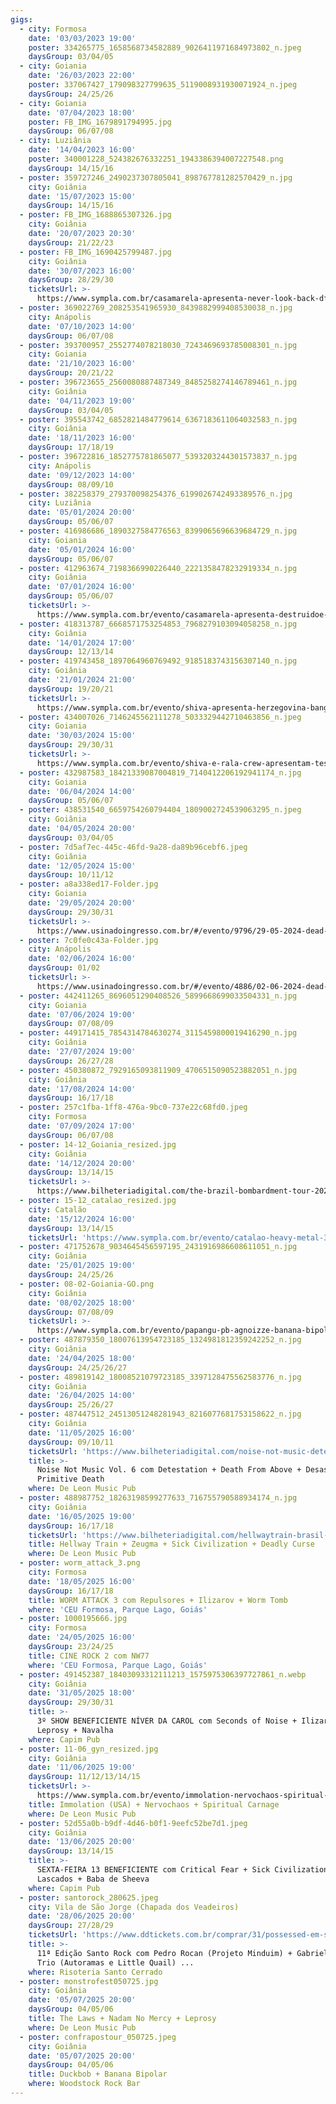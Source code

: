```yaml
---
gigs:
  - city: Formosa
    date: '03/03/2023 19:00'
    poster: 334265775_1658568734582889_9026411971684973802_n.jpeg
    daysGroup: 03/04/05
  - city: Goiania
    date: '26/03/2023 22:00'
    poster: 337067427_179098327799635_5119008931930071924_n.jpeg
    daysGroup: 24/25/26
  - city: Goiania
    date: '07/04/2023 18:00'
    poster: FB_IMG_1679891794995.jpg
    daysGroup: 06/07/08
  - city: Luziânia
    date: '14/04/2023 16:00'
    poster: 340001228_524382676332251_1943386394007227548.png
    daysGroup: 14/15/16
  - poster: 359727246_2490237307805041_898767781282570429_n.jpg
    city: Goiânia
    date: '15/07/2023 15:00'
    daysGroup: 14/15/16
  - poster: FB_IMG_1688865307326.jpg
    city: Goiânia
    date: '20/07/2023 20:30'
    daysGroup: 21/22/23
  - poster: FB_IMG_1690425799487.jpg
    city: Goiânia
    date: '30/07/2023 16:00'
    daysGroup: 28/29/30
    ticketsUrl: >-
      https://www.sympla.com.br/casamarela-apresenta-never-look-back-df-galinha-preta-df-teia-gyn-e-dergo-gyn__2059430
  - poster: 369022769_208253541965930_8439882999408530038_n.jpg
    city: Anápolis
    date: '07/10/2023 14:00'
    daysGroup: 06/07/08
  - poster: 393700957_2552774078218030_7243469693785008301_n.jpg
    city: Goiania
    date: '21/10/2023 16:00'
    daysGroup: 20/21/22
  - poster: 396723655_2560080887487349_8485258274146789461_n.jpg
    city: Goiânia
    date: '04/11/2023 19:00'
    daysGroup: 03/04/05
  - poster: 395543742_6852821484779614_6367183611064032583_n.jpg
    city: Goiânia
    date: '18/11/2023 16:00'
    daysGroup: 17/18/19
  - poster: 396722816_1852775781865077_5393203244301573837_n.jpg
    city: Anápolis
    date: '09/12/2023 14:00'
    daysGroup: 08/09/10
  - poster: 382258379_279370098254376_6199026742493389576_n.jpg
    city: Luziânia
    date: '05/01/2024 20:00'
    daysGroup: 05/06/07
  - poster: 416986686_1890327584776563_8399065696639684729_n.jpg
    city: Goiania
    date: '05/01/2024 16:00'
    daysGroup: 05/06/07
  - poster: 412963674_7198366990226440_2221358478232919334_n.jpg
    city: Goiânia
    date: '07/01/2024 16:00'
    daysGroup: 05/06/07
    ticketsUrl: >-
      https://www.sympla.com.br/evento/casamarela-apresenta-destruidoe-mexico-orelha-seca-ba-bombvomit-e-zeugma/2299059
  - poster: 418313787_6668571753254853_7968279103094058258_n.jpg
    city: Goiânia
    date: '14/01/2024 17:00'
    daysGroup: 12/13/14
  - poster: 419743458_1897064960769492_9185183743156307140_n.jpg
    city: Goiânia
    date: '21/01/2024 21:00'
    daysGroup: 19/20/21
    ticketsUrl: >-
      https://www.sympla.com.br/evento/shiva-apresenta-herzegovina-bang-bang-babies/2287865
  - poster: 434007026_7146245562111278_5033329442710463856_n.jpeg
    city: Goiania
    date: '30/03/2024 15:00'
    daysGroup: 29/30/31
    ticketsUrl: >-
      https://www.sympla.com.br/evento/shiva-e-rala-crew-apresentam-test-teia-tour/2384345
  - poster: 432987583_18421339087004819_7140412206192941174_n.jpg
    city: Goiania
    date: '06/04/2024 14:00'
    daysGroup: 05/06/07
  - poster: 438531540_6659754260794404_1809002724539063295_n.jpeg
    city: Goiânia
    date: '04/05/2024 20:00'
    daysGroup: 03/04/05
  - poster: 7d5af7ec-445c-46fd-9a28-da89b96cebf6.jpeg
    city: Goiânia
    date: '12/05/2024 15:00'
    daysGroup: 10/11/12
  - poster: a8a338ed17-Folder.jpg
    city: Goiania
    date: '29/05/2024 20:00'
    daysGroup: 29/30/31
    ticketsUrl: >-
      https://www.usinadoingresso.com.br/#/evento/9796/29-05-2024-dead-fish-goiania
  - poster: 7c0fe0c43a-Folder.jpg
    city: Anápolis
    date: '02/06/2024 16:00'
    daysGroup: 01/02
    ticketsUrl: >-
      https://www.usinadoingresso.com.br/#/evento/4886/02-06-2024-dead-fish-anapolis
  - poster: 442411265_8696051290408526_5899668699033504331_n.jpg
    city: Goiania
    date: '07/06/2024 19:00'
    daysGroup: 07/08/09
  - poster: 449171415_7854314784630274_3115459800019416290_n.jpg
    city: Goiânia
    date: '27/07/2024 19:00'
    daysGroup: 26/27/28
  - poster: 450380872_7929165093811909_4706515090523882051_n.jpg
    city: Goiânia
    date: '17/08/2024 14:00'
    daysGroup: 16/17/18
  - poster: 257c1fba-1ff8-476a-9bc0-737e22c68fd0.jpeg
    city: Formosa
    date: '07/09/2024 17:00'
    daysGroup: 06/07/08
  - poster: 14-12_Goiania_resized.jpg
    city: Goiânia
    date: '14/12/2024 20:00'
    daysGroup: 13/14/15
    ticketsUrl: >-
      https://www.bilheteriadigital.com/the-brazil-bombardment-tour-2024-14-de-dezembro
  - poster: 15-12_catalao_resized.jpg
    city: Catalão
    date: '15/12/2024 16:00'
    daysGroup: 13/14/15
    ticketsUrl: 'https://www.sympla.com.br/evento/catalao-heavy-metal-3/2648637'
  - poster: 471752678_9034645456597195_2431916986608611051_n.jpg
    city: Goiânia
    date: '25/01/2025 19:00'
    daysGroup: 24/25/26
  - poster: 08-02-Goiania-GO.png
    city: Goiânia
    date: '08/02/2025 18:00'
    daysGroup: 07/08/09
    ticketsUrl: >-
      https://www.sympla.com.br/evento/papangu-pb-agnoizze-banana-bipolar/2788051
  - poster: 487879350_18007613954723185_1324981812359242252_n.jpg
    city: Goiânia
    date: '24/04/2025 18:00'
    daysGroup: 24/25/26/27
  - poster: 489819142_18008521079723185_3397128475562583776_n.jpg
    city: Goiânia
    date: '26/04/2025 14:00'
    daysGroup: 25/26/27
  - poster: 487447512_24513051248281943_8216077681753158622_n.jpg
    city: Goiânia
    date: '11/05/2025 16:00'
    daysGroup: 09/10/11
    ticketsUrl: 'https://www.bilheteriadigital.com/noise-not-music-detestation-11-de-maio'
    title: >-
      Noise Not Music Vol. 6 com Detestation + Death From Above + Desastre +
      Primitive Death
    where: De Leon Music Pub
  - poster: 488987752_18263198599277633_716755790588934174_n.jpg
    city: Goiânia
    date: '16/05/2025 19:00'
    daysGroup: 16/17/18
    ticketsUrl: 'https://www.bilheteriadigital.com/hellwaytrain-brasil-tour-2025-16-de-maio'
    title: Hellway Train + Zeugma + Sick Civilization + Deadly Curse
    where: De Leon Music Pub
  - poster: worm_attack_3.png
    city: Formosa
    date: '18/05/2025 16:00'
    daysGroup: 16/17/18
    title: WORM ATTACK 3 com Repulsores + Ilizarov + Worm Tomb
    where: 'CEU Formosa, Parque Lago, Goiás'
  - poster: 1000195666.jpg
    city: Formosa
    date: '24/05/2025 16:00'
    daysGroup: 23/24/25
    title: CINE ROCK 2 com NW77
    where: 'CEU Formosa, Parque Lago, Goiás'
  - poster: 491452387_18403093312111213_1575975306397727861_n.webp
    city: Goiânia
    date: '31/05/2025 18:00'
    daysGroup: 29/30/31
    title: >-
      3º SHOW BENEFICIENTE NÍVER DA CAROL com Seconds of Noise + Ilizarov +
      Leprosy + Navalha
    where: Capim Pub
  - poster: 11-06_gyn_resized.jpg
    city: Goiânia
    date: '11/06/2025 19:00'
    daysGroup: 11/12/13/14/15
    ticketsUrl: >-
      https://www.sympla.com.br/evento/immolation-nervochaos-spiritual-carnage/2951764
    title: Immolation (USA) + Nervochaos + Spiritual Carnage
    where: De Leon Music Pub
  - poster: 52d55a0b-b9df-4d46-b0f1-9eefc52be7d1.jpeg
    city: Goiânia
    date: '13/06/2025 20:00'
    daysGroup: 13/14/15
    title: >-
      SEXTA-FEIRA 13 BENEFICIENTE com Critical Fear + Sick Civilization +
      Lascados + Baba de Sheeva
    where: Capim Pub
  - poster: santorock_280625.jpeg
    city: Vila de São Jorge (Chapada dos Veadeiros)
    date: '28/06/2025 20:00'
    daysGroup: 27/28/29
    ticketsUrl: 'https://www.ddtickets.com.br/comprar/31/possessed-em-sao-paulo'
    title: >-
      11ª Edição Santo Rock com Pedro Rocan (Projeto Minduim) + Gabriel Thomaz
      Trio (Autoramas e Little Quail) ...
    where: Risoteria Santo Cerrado
  - poster: monstrofest050725.jpg
    city: Goiânia
    date: '05/07/2025 20:00'
    daysGroup: 04/05/06
    title: The Laws + Nadam No Mercy + Leprosy
    where: De Leon Music Pub
  - poster: confrapostour_050725.jpeg
    city: Goiânia
    date: '05/07/2025 20:00'
    daysGroup: 04/05/06
    title: Duckbob + Banana Bipolar
    where: Woodstock Rock Bar
---
```


